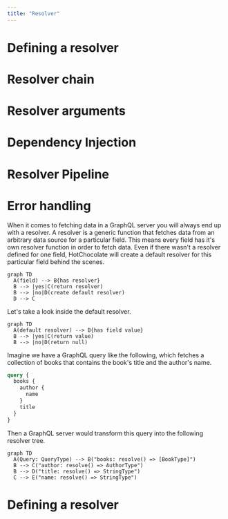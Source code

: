 ```yaml
---
title: "Resolver"
---
```


# Defining a resolver

# Resolver chain

# Resolver arguments

# Dependency Injection

# Resolver Pipeline

# Error handling

When it comes to fetching data in a GraphQL server you will always end up with a resolver.
A resolver is a generic function that fetches data from an arbitrary data source for a particular field.
This means every field has it's own resolver function in order to fetch data. Even if there wasn't a resolver defined for one field, HotChocolate will create a default resolver for this particular field behind the scenes.

```mermaid
graph TD
  A(field) --> B{has resolver}
  B --> |yes|C(return resolver)
  B --> |no|D(create default resolver)
  D --> C
```

Let's take a look inside the default resolver.

```mermaid
graph TD
  A(default resolver) --> B{has field value}
  B --> |yes|C(return value)
  B --> |no|D(return null)
```

Imagine we have a GraphQL query like the following, which fetches a collection of books that contains the book's title and the author's name.

```graphql
query {
  books {
    author {
      name
    }
    title
  }
}
```

Then a GraphQL server would transform this query into the following resolver tree.

```mermaid
graph TD
  A(Query: QueryType) --> B("books: resolve() => [BookType]")
  B --> C("author: resolve() => AuthorType")
  B --> D("title: resolve() => StringType")
  C --> E("name: resolve() => StringType")
```

# Defining a resolver

